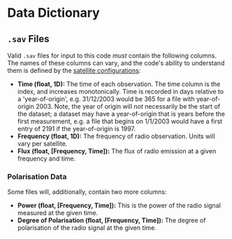 # Data Dictionary

## `.sav` Files

Valid `.sav` files for input to this code *must* contain the following columns. The names of these columns can vary,
and the code's ability to understand them is defined by the [satellite configurations](satellite_configurations.md):

* **Time (float, 1D):** The time of each observation. The time column is the index, and increases monotonically. 
  Time is recorded in days relative to a 'year-of-origin', e.g. 31/12/2003 would be 365 for a file with year-of-origin 2003.
  Note, the year of origin will *not* necessarily be the start of the dataset; a dataset may have a year-of-origin that
  is years before the first measurement, e.g. a file that begins on 1/1/2003 would have a first entry of 2191 if the
  year-of-origin is 1997.
* **Frequency (float, 1D):** The frequency of radio observation. Units will vary per satellite.
* **Flux (float, [Frequency, Time]):** The flux of radio emission at a given frequency and time. 

### Polarisation Data

Some files will, additionally, contain two more columns:

* **Power (float, [Frequency, Time]):** This is the power of the radio signal measured at the given time.
* **Degree of Polarisation (float, [Frequency, Time]):** The degree of polarisation of the radio signal at the given time.
